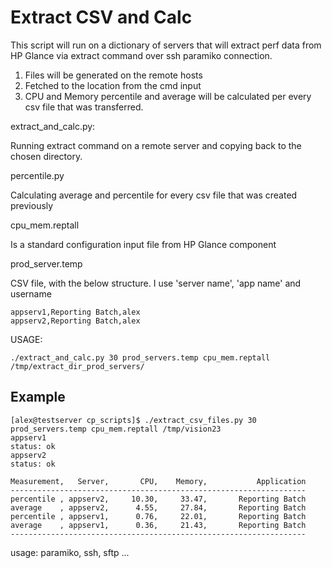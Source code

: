 # Extract CSV and Calc

This script will run on a dictionary of servers that will extract perf data from HP Glance via extract command over ssh paramiko connection.

1. Files will be generated on the remote hosts
2. Fetched to the location from the cmd input
3. CPU and Memory percentile and average will be calculated per every csv file that was transferred.

extract_and_calc.py:

Running extract command on a remote server and copying back to the chosen directory.

percentile.py

Calculating  average and percentile for every csv file that was created previously 

cpu_mem.reptall

Is a standard configuration input file from HP Glance component

prod_server.temp

CSV file, with the below structure. I use 'server name', 'app name' and username
```
appserv1,Reporting Batch,alex
appserv2,Reporting Batch,alex
```


USAGE:
```
./extract_and_calc.py 30 prod_servers.temp cpu_mem.reptall /tmp/extract_dir_prod_servers/
```

## Example

```
[alex@testserver cp_scripts]$ ./extract_csv_files.py 30 prod_servers.temp cpu_mem.reptall /tmp/vision23
appserv1
status: ok
appserv2
status: ok

Measurement,   Server,       CPU,    Memory,           Application
------------------------------------------------------------------
percentile , appserv2,     10.30,     33.47,       Reporting Batch
average    , appserv2,      4.55,     27.84,       Reporting Batch
percentile , appserv1,      0.76,     22.01,       Reporting Batch
average    , appserv1,      0.36,     21.43,       Reporting Batch
------------------------------------------------------------------
```

usage: paramiko, ssh, sftp ...
